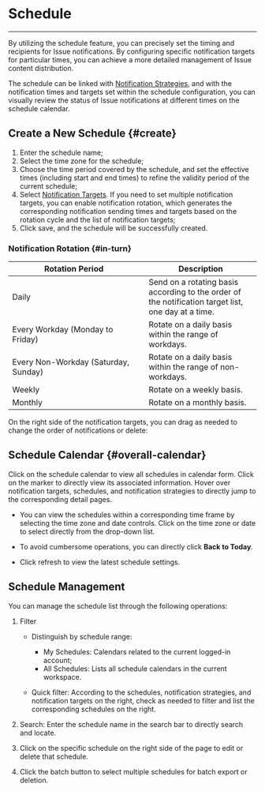 # Schedule

---

By utilizing the schedule feature, you can precisely set the timing and recipients for Issue notifications. By configuring specific notification targets for particular times, you can achieve a more detailed management of Issue content distribution.

The schedule can be linked with [Notification Strategies](./config-manag.md#notify-strategy), and with the notification times and targets set within the schedule configuration, you can visually review the status of Issue notifications at different times on the schedule calendar.

## Create a New Schedule {#create}

1. Enter the schedule name;
2. Select the time zone for the schedule;
3. Choose the time period covered by the schedule, and set the effective times (including start and end times) to refine the validity period of the current schedule;
4. Select [Notification Targets](../monitoring/notify-object.md). If you need to set multiple notification targets, you can enable notification rotation, which generates the corresponding notification sending times and targets based on the rotation cycle and the list of notification targets;
5. Click save, and the schedule will be successfully created.

### Notification Rotation {#in-turn}

| <div style="width: 250px">Rotation Period</div> | Description |
| --- | --- |
| Daily | Send on a rotating basis according to the order of the notification target list, one day at a time. |
| Every Workday (Monday to Friday) | Rotate on a daily basis within the range of workdays. |
| Every Non-Workday (Saturday, Sunday) | Rotate on a daily basis within the range of non-workdays. |
| Weekly | Rotate on a weekly basis. |
| Monthly | Rotate on a monthly basis. |


On the right side of the notification targets, you can drag as needed to change the order of notifications or delete:


## Schedule Calendar {#overall-calendar}

Click on the schedule calendar to view all schedules in calendar form. Click on the marker to directly view its associated information. Hover over notification targets, schedules, and notification strategies to directly jump to the corresponding detail pages.


- You can view the schedules within a corresponding time frame by selecting the time zone and date controls. Click on the time zone or date to select directly from the drop-down list.



- To avoid cumbersome operations, you can directly click **Back to Today**.
- Click refresh to view the latest schedule settings.

## Schedule Management

You can manage the schedule list through the following operations:

1. Filter

    - Distinguish by schedule range:

        - My Schedules: Calendars related to the current logged-in account;
        - All Schedules: Lists all schedule calendars in the current workspace.

    - Quick filter: According to the schedules, notification strategies, and notification targets on the right, check as needed to filter and list the corresponding schedules on the right.

2. Search: Enter the schedule name in the search bar to directly search and locate.

3. Click on the specific schedule on the right side of the page to edit or delete that schedule.

4. Click the batch button to select multiple schedules for batch export or deletion.
